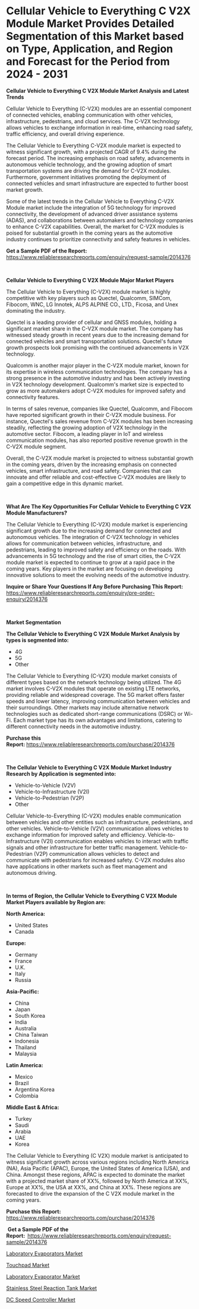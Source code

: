 <p><h1>Cellular Vehicle to Everything C V2X Module Market Provides Detailed Segmentation of this Market based on Type, Application, and Region and Forecast for the Period from 2024 - 2031</h1></p><p><strong>Cellular Vehicle to Everything C V2X Module Market Analysis and Latest Trends</strong></p>
<p><p>Cellular Vehicle to Everything (C-V2X) modules are an essential component of connected vehicles, enabling communication with other vehicles, infrastructure, pedestrians, and cloud services. The C-V2X technology allows vehicles to exchange information in real-time, enhancing road safety, traffic efficiency, and overall driving experience.</p><p>The Cellular Vehicle to Everything C-V2X module market is expected to witness significant growth, with a projected CAGR of 9.4% during the forecast period. The increasing emphasis on road safety, advancements in autonomous vehicle technology, and the growing adoption of smart transportation systems are driving the demand for C-V2X modules. Furthermore, government initiatives promoting the deployment of connected vehicles and smart infrastructure are expected to further boost market growth.</p><p>Some of the latest trends in the Cellular Vehicle to Everything C-V2X Module market include the integration of 5G technology for improved connectivity, the development of advanced driver assistance systems (ADAS), and collaborations between automakers and technology companies to enhance C-V2X capabilities. Overall, the market for C-V2X modules is poised for substantial growth in the coming years as the automotive industry continues to prioritize connectivity and safety features in vehicles.</p></p>
<p><strong>Get a Sample PDF of the Report:&nbsp;</strong> <a href="https://www.reliableresearchreports.com/enquiry/request-sample/2014376">https://www.reliableresearchreports.com/enquiry/request-sample/2014376</a></p>
<p>&nbsp;</p>
<p><strong>Cellular Vehicle to Everything C V2X Module Major Market Players</strong></p>
<p><p>The Cellular Vehicle to Everything (C-V2X) module market is highly competitive with key players such as Quectel, Qualcomm, SIMCom, Fibocom, WNC, LG Innotek, ALPS ALPINE CO., LTD., Ficosa, and Unex dominating the industry. </p><p>Quectel is a leading provider of cellular and GNSS modules, holding a significant market share in the C-V2X module market. The company has witnessed steady growth in recent years due to the increasing demand for connected vehicles and smart transportation solutions. Quectel's future growth prospects look promising with the continued advancements in V2X technology.</p><p>Qualcomm is another major player in the C-V2X module market, known for its expertise in wireless communication technologies. The company has a strong presence in the automotive industry and has been actively investing in V2X technology development. Qualcomm's market size is expected to grow as more automakers adopt C-V2X modules for improved safety and connectivity features.</p><p>In terms of sales revenue, companies like Quectel, Qualcomm, and Fibocom have reported significant growth in their C-V2X module business. For instance, Quectel's sales revenue from C-V2X modules has been increasing steadily, reflecting the growing adoption of V2X technology in the automotive sector. Fibocom, a leading player in IoT and wireless communication modules, has also reported positive revenue growth in the C-V2X module segment.</p><p>Overall, the C-V2X module market is projected to witness substantial growth in the coming years, driven by the increasing emphasis on connected vehicles, smart infrastructure, and road safety. Companies that can innovate and offer reliable and cost-effective C-V2X modules are likely to gain a competitive edge in this dynamic market.</p></p>
<p>&nbsp;</p>
<p><strong>What Are The Key Opportunities For Cellular Vehicle to Everything C V2X Module Manufacturers?</strong></p>
<p><p>The Cellular Vehicle to Everything (C-V2X) module market is experiencing significant growth due to the increasing demand for connected and autonomous vehicles. The integration of C-V2X technology in vehicles allows for communication between vehicles, infrastructure, and pedestrians, leading to improved safety and efficiency on the roads. With advancements in 5G technology and the rise of smart cities, the C-V2X module market is expected to continue to grow at a rapid pace in the coming years. Key players in the market are focusing on developing innovative solutions to meet the evolving needs of the automotive industry.</p></p>
<p><strong>Inquire or Share Your Questions If Any Before Purchasing This Report:</strong> <a href="https://www.reliableresearchreports.com/enquiry/pre-order-enquiry/2014376">https://www.reliableresearchreports.com/enquiry/pre-order-enquiry/2014376</a></p>
<p>&nbsp;</p>
<p><strong>Market Segmentation</strong></p>
<p><strong>The Cellular Vehicle to Everything C V2X Module Market Analysis by types is segmented into:</strong></p>
<p><ul><li>4G</li><li>5G</li><li>Other</li></ul></p>
<p><p>The Cellular Vehicle to Everything (C-V2X) module market consists of different types based on the network technology being utilized. The 4G market involves C-V2X modules that operate on existing LTE networks, providing reliable and widespread coverage. The 5G market offers faster speeds and lower latency, improving communication between vehicles and their surroundings. Other markets may include alternative network technologies such as dedicated short-range communications (DSRC) or Wi-Fi. Each market type has its own advantages and limitations, catering to different connectivity needs in the automotive industry.</p></p>
<p><strong>Purchase this Report:&nbsp;</strong><a href="https://www.reliableresearchreports.com/purchase/2014376">https://www.reliableresearchreports.com/purchase/2014376</a></p>
<p>&nbsp;</p>
<p><strong>The Cellular Vehicle to Everything C V2X Module Market Industry Research by Application is segmented into:</strong></p>
<p><ul><li>Vehicle-to-Vehicle (V2V)</li><li>Vehicle-to-Infrastructure (V2I)</li><li>Vehicle-to-Pedestrian (V2P)</li><li>Other</li></ul></p>
<p><p>Cellular Vehicle-to-Everything (C-V2X) modules enable communication between vehicles and other entities such as infrastructure, pedestrians, and other vehicles. Vehicle-to-Vehicle (V2V) communication allows vehicles to exchange information for improved safety and efficiency. Vehicle-to-Infrastructure (V2I) communication enables vehicles to interact with traffic signals and other infrastructure for better traffic management. Vehicle-to-Pedestrian (V2P) communication allows vehicles to detect and communicate with pedestrians for increased safety. C-V2X modules also have applications in other markets such as fleet management and autonomous driving.</p></p>
<p>&nbsp;</p>
<p><strong>In terms of Region, the Cellular Vehicle to Everything C V2X Module Market Players available by Region are:</strong></p>
<p>
    <p> <strong> North America: </strong>
        <ul>
            <li>United States</li>
            <li>Canada</li>
        </ul>
        </p> 
    <p> <strong> Europe: </strong>
        <ul>
            <li>Germany</li>
            <li>France</li>
            <li>U.K.</li>
            <li>Italy</li>
            <li>Russia</li>
        </ul>
        </p> 
    <p> <strong> Asia-Pacific: </strong>
        <ul>
            <li>China</li>
            <li>Japan</li>
            <li>South Korea</li>
            <li>India</li>
            <li>Australia</li>
            <li>China Taiwan</li>
            <li>Indonesia</li>
            <li>Thailand</li>
            <li>Malaysia</li>
        </ul>
        </p> 
    <p> <strong> Latin America: </strong>
        <ul>
            <li>Mexico</li>
            <li>Brazil</li>
            <li>Argentina Korea</li>
            <li>Colombia</li>
        </ul>
        </p> 
    <p> <strong> Middle East & Africa: </strong>
        <ul>
            <li>Turkey</li>
            <li>Saudi</li>
            <li>Arabia</li>
            <li>UAE</li>
            <li>Korea</li>
        </ul>
    </p>
    </p>
<p><p>The Cellular Vehicle to Everything (C V2X) module market is anticipated to witness significant growth across various regions including North America (NA), Asia Pacific (APAC), Europe, the United States of America (USA), and China. Amongst these regions, APAC is expected to dominate the market with a projected market share of XX%, followed by North America at XX%, Europe at XX%, the USA at XX%, and China at XX%. These regions are forecasted to drive the expansion of the C V2X module market in the coming years.</p></p>
<p><strong>Purchase this Report: </strong><a href="https://www.reliableresearchreports.com/purchase/2014376">https://www.reliableresearchreports.com/purchase/2014376</a></p>
<p>&nbsp;<strong>Get a Sample PDF of the Report:&nbsp;&nbsp;</strong><a href="https://www.reliableresearchreports.com/enquiry/request-sample/2014376">https://www.reliableresearchreports.com/enquiry/request-sample/2014376</a></p>
<p><strong></strong></p>
<p><p><a href="https://forested-sushi-9b0.notion.site/Laboratory-Evaporators-Market-with-the-goal-of-estimating-the-market-size-and-future-growth-potentia-327886665f4949df96137e228eaddf16">Laboratory Evaporators Market</a></p><p><a href="https://view.publitas.com/reportprime-1/touchpad-market-size-market-share-and-global-market-analysis-report-2024-2031/">Touchpad Market</a></p><p><a href="https://summer-dogwood-3e9.notion.site/Laboratory-Evaporator-Market-Size-Growth-and-Forecast-from-2024-2031-bec2a66e19784c9ebfd060db2550f394">Laboratory Evaporator Market</a></p><p><a href="https://lydian-appliance-61d.notion.site/Stainless-Steel-Reaction-Tank-Market-Size-Furnishes-Valuable-Information-Encompassing-Market-Share--67c43ce1822343638630be65f95d82f0">Stainless Steel Reaction Tank Market</a></p><p><a href="https://view.publitas.com/reportprime-1/dc-speed-controller-market-research-report-provides-thorough-industry-overview-which-offers-an-in-depth-analysis-of-product-trends-and-new-market-divisions/">DC Speed Controller Market</a></p></p>